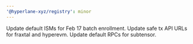 ```yaml
---
'@hyperlane-xyz/registry': minor
---
```


Update default ISMs for Feb 17 batch enrollment. Update safe tx API URLs for fraxtal and hyperevm. Update default RPCs for subtensor.
